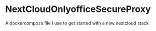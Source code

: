 # NextCloudOnlyofficeSecureProxy
A dockercompose file I use to get started with a new nextcloud stack
